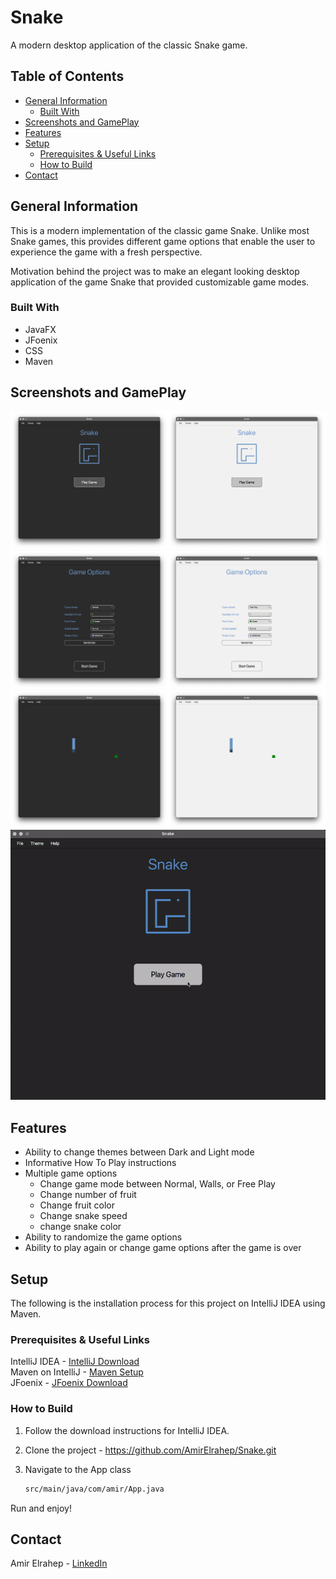 # Snake

A modern desktop application of the classic Snake game.

## Table of Contents

* [General Information](#general-information)
    * [Built With](#built-with)
* [Screenshots and GamePlay](#screenshots-and-GamePlay)
* [Features](#features)
* [Setup](#setup)
    * [Prerequisites & Useful Links](#prerequisites--useful-links)
    * [How to Build](#how-to-build)
* [Contact](#contact)

## General Information

This is a modern implementation of the classic game Snake. Unlike most Snake games, this provides different game options
that enable the user to experience the game with a fresh perspective.

Motivation behind the project was to make an elegant looking desktop application of the game Snake that provided
customizable game modes.

### Built With

* JavaFX
* JFoenix
* CSS
* Maven

## Screenshots and GamePlay

![Start Pane](src/main/resources/com/amir/images/README%20images/start_pane.png)
![Options Pane](src/main/resources/com/amir/images/README%20images/options_pane.png)
![Game_Play Pane](src/main/resources/com/amir/images/README%20images/game_pane_play.png)
![Game Play](src/main/resources/com/amir/images/README%20images/gameplay.gif)

## Features

* Ability to change themes between Dark and Light mode
* Informative How To Play instructions
* Multiple game options
    * Change game mode between Normal, Walls, or Free Play
    * Change number of fruit
    * Change fruit color
    * Change snake speed
    * change snake color
* Ability to randomize the game options
* Ability to play again or change game options after the game is over

## Setup

The following is the installation process for this project on IntelliJ IDEA using Maven.

### Prerequisites & Useful Links

IntelliJ IDEA - [IntelliJ Download](https://www.jetbrains.com/idea/download/#section=mac)  
Maven on IntelliJ - [Maven Setup](https://www.jetbrains.com/help/idea/maven-support.html#maven_import_project_start)  
JFoenix - [JFoenix Download](https://github.com/jfoenixadmin/JFoenix)

### How to Build

1. Follow the download instructions for IntelliJ IDEA.
2. Clone the project - https://github.com/AmirElrahep/Snake.git
3. Navigate to the App class

   ```sh
   src/main/java/com/amir/App.java  
   ```

Run and enjoy!

## Contact

Amir Elrahep - [LinkedIn](https://www.linkedin.com/in/amir-elrahep-4141a1154/)
